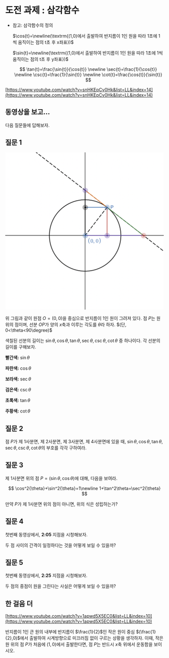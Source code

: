 # 도전 과제 : 삼각함수

- 참고: 삼각함수의 정의
    
    $\cos{t}=\newline(\textrm{(1,0)에서 출발하여 반지름이 1인 원을 따라 1초에 1씩 움직이는 점의 t초 후 x좌표})$
    
    $\sin{t}=\newline(\textrm{(1,0)에서 출발하여 반지름이 1인 원을 따라 1초에 1씩 움직이는 점의 t초 후 y좌표})$
    
    $$
    \tan{t}=\frac{\sin{t}}{\cos{t}} \newline \sec{t}=\frac{1}{\cos{t}} \newline \csc{t}=\frac{1}{\sin{t}} \newline \cot{t}=\frac{\cos{t}}{\sin{t}}
    $$
    

[https://www.youtube.com/watch?v=snHKEpCv0Hk&list=LL&index=14](https://www.youtube.com/watch?v=snHKEpCv0Hk&list=LL&index=14)

## 동영상을 보고...

다음 질문들에 답해보자.

## 질문 1

![Untitled](%EB%8F%84%EC%A0%84%20%EA%B3%BC%EC%A0%9C%20%EC%82%BC%EA%B0%81%ED%95%A8%EC%88%98%20161f0f24f931803bb39df191a19a659a/Untitled.png)

위 그림과 같이 원점 $O=(0,0)$을 중심으로 반지름이 $1$인 원이 그려져 있다. 점 $P$는 원 위의 점이며, 선분 $OP$가 양의 $x$축과 이루는 각도를 $\theta$라 하자. $(단, 0<\theta<90\degree)$

색칠된 선분의 길이는 $\sin{\theta}, \cos{\theta},\tan{\theta},\sec{\theta},\csc{\theta},\cot{\theta}$ 중 하나이다.
각 선분의 길이를 구해보자.

**빨간색:** $\sin{\theta}$

**파란색:** $\cos{\theta}$

**보라색:** $\sec{\theta}$

**검은색:** $\csc{\theta}$

**초록색:** $\tan{\theta}$

**주황색:** $\cot{\theta}$

## 질문 2

점 $P$가 제 1사분면, 제 2사분면, 제 3사분면, 제 4사분면에 있을 때,
$\sin{\theta}, \cos{\theta},\tan{\theta},\sec{\theta},\csc{\theta},\cot{\theta}$의 부호를 각각 구하여라.

## 질문 3

제 1사분면 위의 점 $P=(\sin{\theta}, \cos{\theta})$에 대해, 다음을 보여라.

$$
\cos^2{\theta}+\sin^2{\theta}=1\newline 1+\tan^2\theta=\sec^2{\theta}
$$

만약 $P$가 제 1사분면 위의 점이 아니면, 위의 식은 성립하는가?

## 질문 4

첫번째 동영상에서, **2:05** 지점을 시청해보자.

두 점 사이의 간격이 일정하다는 것을 어떻게 보일 수 있을까?

## 질문 5

첫번째 동영상에서, **2:25** 지점을 시청해보자.

두 점의 중점이 원을 그린다는 사실은 어떻게 보일 수 있을까?

## 한 걸음 더

[https://www.youtube.com/watch?v=1apwd5X5EC0&list=LL&index=10](https://www.youtube.com/watch?v=1apwd5X5EC0&list=LL&index=10)

반지름이 $1$인 큰 원의 내부에 반지름이 $\frac{1}{2}$인 작은 원이 중심 $(\frac{1}{2},0)$에서 출발하여 시계방향으로 미끄러짐 없이 구르는 상황을 생각하자. 이때, 작은 원 위의 점 $P$가 처음에 $(1,0)$에서 출발한다면, 점 $P$는 반드시 $x$축 위에서 운동함을 보이시오.